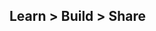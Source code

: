 <!-- .slide: data-state="dim" data-background="resources/hackathon.jpg" -->

## Learn > Build > Share
